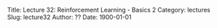 Title: Lecture 32: Reinforcement Learning - Basics 2
Category: lectures
Slug: lecture32
Author: ??
Date: 1900-01-01